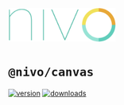 <a href="https://nivo.rocks"><img alt="nivo" src="https://raw.githubusercontent.com/plouc/nivo/master/nivo.png" width="216" height="68"/></a>

# `@nivo/canvas`

[![version](https://img.shields.io/npm/v/@nivo/canvas?style=for-the-badge)](https://www.npmjs.com/package/@nivo/canvas)
[![downloads](https://img.shields.io/npm/dm/@nivo/canvas?style=for-the-badge)](https://www.npmjs.com/package/@nivo/canvas)
